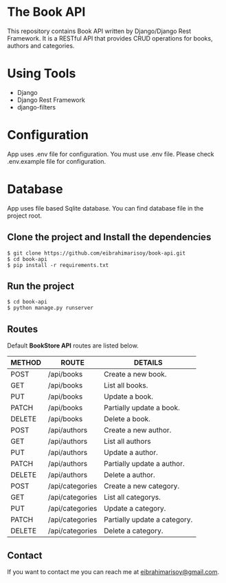 # The Book API
This repository contains Book API written by Django/Django Rest Framework. 
It is a RESTful API that provides CRUD operations for books, authors and categories.

# Using Tools
 - Django
 - Django Rest Framework
 - django-filters

# Configuration
App uses .env file for configuration.
You must use .env file.
Please check .env.example file for configuration.

# Database 
App uses file based Sqlite database. You can find database file in the project root.

## Clone the project and Install the dependencies
```
$ git clone https://github.com/eibrahimarisoy/book-api.git
$ cd book-api
$ pip install -r requirements.txt
```

 ## Run the project
```
$ cd book-api
$ python manage.py runserver
```

## Routes
Default **BookStore API** routes are listed below. 
  
| METHOD   | ROUTE              | DETAILS                      |
|----------|--------------------|------------------------------|
| POST     | /api/books         | Create a new book.           |
| GET      | /api/books         | List all books.              |
| PUT      | /api/books         | Update a book.               |
| PATCH    | /api/books         | Partially update a book.     |
| DELETE   | /api/books         | Delete a book.               |
| POST     | /api/authors       | Create a new author.         |
| GET      | /api/authors       | List all authors             |
| PUT      | /api/authors       | Update a author.             |
| PATCH    | /api/authors       | Partially update a author.   |
| DELETE   | /api/authors       | Delete a author.             |
| POST     | /api/categories    | Create a new category.       |
| GET      | /api/categories    | List all categorys.          |
| PUT      | /api/categories    | Update a category.           |
| PATCH    | /api/categories    | Partially update a category. |
| DELETE   | /api/categories    | Delete a category.           |

## Contact

If you want to contact me you can reach me at <eibrahimarisoy@gmail.com>.